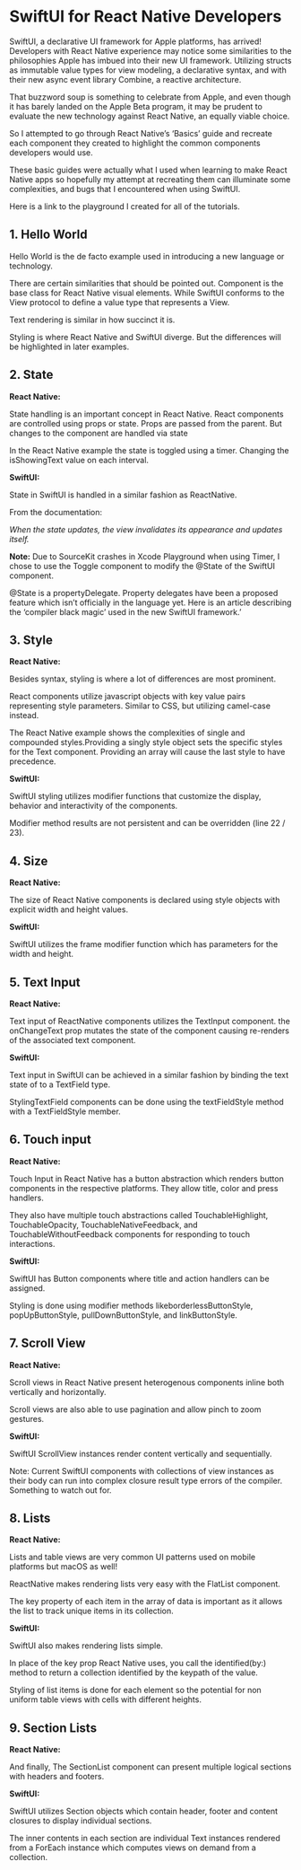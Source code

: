# SwiftUI for React Native Developers

SwiftUI, a declarative UI framework for Apple platforms, has arrived! Developers with React Native experience may notice some similarities to the philosophies Apple has imbued into their new UI framework. Utilizing structs as immutable value types for view modeling, a declarative syntax, and with their new async event library Combine, a reactive architecture.

That buzzword soup is something to celebrate from Apple, and even though it has barely landed on the Apple Beta program, it may be prudent to evaluate the new technology against React Native, an equally viable choice.

So I attempted to go through React Native’s ‘Basics’ guide and recreate each component they created to highlight the common components developers would use.

These basic guides were actually what I used when learning to make React Native apps so hopefully my attempt at recreating them can illuminate some complexities, and bugs that I encountered when using SwiftUI.

Here is a link to the playground I created for all of the tutorials.

## 1. Hello World

Hello World is the de facto example used in introducing a new language or technology.

There are certain similarities that should be pointed out. Component is the base class for React Native visual elements. While SwiftUI conforms to the View protocol to define a value type that represents a View.

Text rendering is similar in how succinct it is.

Styling is where React Native and SwiftUI diverge. But the differences will be highlighted in later examples.

<script src="https://gist.github.com/RoRoGadget/bbd78b98139d6664af30c18c1605544d.js"></script>


## 2. State

**React Native:**

State handling is an important concept in React Native. React components are controlled using props or state. Props are passed from the parent. But changes to the component are handled via state

In the React Native example the state is toggled using a timer. Changing the isShowingText value on each interval.

**SwiftUI:**

State in SwiftUI is handled in a similar fashion as ReactNative.

From the documentation:

*When the state updates, the view invalidates its appearance and updates itself.*

**Note:** Due to SourceKit crashes in Xcode Playground when using Timer, I chose to use the Toggle component to modify the @State of the SwiftUI component.

@State is a propertyDelegate. Property delegates have been a proposed feature which isn’t officially in the language yet. Here is an article describing the ‘compiler black magic’ used in the new SwiftUI framework.’

<script src="https://gist.github.com/RoRoGadget/3fcfb9621ad7066a42c3ca5823de2da4.js"></script>

## 3. Style

**React Native:**

Besides syntax, styling is where a lot of differences are most prominent.

React components utilize javascript objects with key value pairs representing style parameters. Similar to CSS, but utilizing camel-case instead.

The React Native example shows the complexities of single and compounded styles.Providing a singly style object sets the specific styles for the Text component. Providing an array will cause the last style to have precedence.

**SwiftUI:**

SwiftUI styling utilizes modifier functions that customize the display, behavior and interactivity of the components.

Modifier method results are not persistent and can be overridden (line 22 / 23).

<script src="https://gist.github.com/RoRoGadget/64c93007972521fa49664a908b3dbb20.js"></script>

## 4. Size

**React Native:**

The size of React Native components is declared using style objects with explicit width and height values.

**SwiftUI:**

SwiftUI utilizes the frame modifier function which has parameters for the width and height.

<script src="https://gist.github.com/RoRoGadget/5cc63f02eab1d2a6c786173b7ee6e216.js"></script>

## 5. Text Input

**React Native:**

Text input of ReactNative components utilizes the TextInput component. the onChangeText prop mutates the state of the component causing re-renders of the associated text component.

**SwiftUI:**

Text input in SwiftUI can be achieved in a similar fashion by binding the text state of to a TextField type.

StylingTextField components can be done using the textFieldStyle method with a TextFieldStyle member.

<script src="https://gist.github.com/RoRoGadget/67001d269fe1e4fdce0cabbe8aee612e.js"></script>

## 6. Touch input

**React Native:**

Touch Input in React Native has a button abstraction which renders button components in the respective platforms. They allow title, color and press handlers.

They also have multiple touch abstractions called TouchableHighlight, TouchableOpacity, TouchableNativeFeedback, and TouchableWithoutFeedback components for responding to touch interactions.

**SwiftUI:**

SwiftUI has Button components where title and action handlers can be assigned.

Styling is done using modifier methods likeborderlessButtonStyle, popUpButtonStyle, pullDownButtonStyle, and linkButtonStyle.

<script src="https://gist.github.com/RoRoGadget/6c0e741e616bafd8a19b8b8c12436f46.js"></script>

## 7. Scroll View

**React Native:**

Scroll views in React Native present heterogenous components inline both vertically and horizontally.

Scroll views are also able to use pagination and allow pinch to zoom gestures.

**SwiftUI:**

SwiftUI ScrollView instances render content vertically and sequentially.

Note: Current SwiftUI components with collections of view instances as their body can run into complex closure result type errors of the compiler. Something to watch out for.

<script src="https://gist.github.com/RoRoGadget/e8dbf7f243e3a866f92622098280b135.js"></script>

## 8. Lists

**React Native:**

Lists and table views are very common UI patterns used on mobile platforms but macOS as well!

ReactNative makes rendering lists very easy with the FlatList component.

The key property of each item in the array of data is important as it allows the list to track unique items in its collection.

**SwiftUI:**

SwiftUI also makes rendering lists simple.

In place of the key prop React Native uses, you call the identified(by:) method to return a collection identified by the keypath of the value.

Styling of list items is done for each element so the potential for non uniform table views with cells with different heights.

<script src="https://gist.github.com/RoRoGadget/9ff6961fd30af2bda98a711cf6b3bca3.js"></script>

## 9. Section Lists

**React Native:**

And finally, The SectionList component can present multiple logical sections with headers and footers.

**SwiftUI:**

SwiftUI utilizes Section objects which contain header, footer and content closures to display individual sections.

The inner contents in each section are individual Text instances rendered from a ForEach instance which computes views on demand from a collection.
